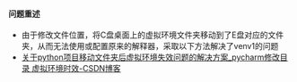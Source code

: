 #### 问题重述
- 由于修改文件位置，将C盘桌面上的虚拟环境文件夹移动到了E盘对应的文件夹，从而无法使用或配置原来的解释器，采取以下方法解决了venv1的问题
- [关于python项目移动文件夹后虚拟环境失效问题的解决方案_pycharm修改目录 虚拟环境时效-CSDN博客](https://blog.csdn.net/downanddusk/article/details/112726885)
